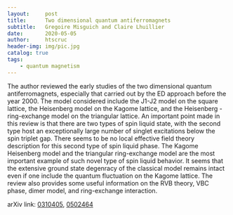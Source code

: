 ```yaml
---
layout:     post
title:      Two dimensional quantum antiferromagnets
subtitle:   Gregoire Misguich and Claire Lhuillier
date:       2020-05-05
author:     htscruc
header-img: img/pic.jpg
catalog: true
tags:
    - quantum magnetism
---
```


The author reviewed the early studies of the two dimensional quantum antiferromagnets, especially that carried out by the ED approach before the year 2000. The model considered include the J1-J2 model on the square lattice, the Heisenberg model on the Kagome lattice, and the Heisenberg - ring-exchange model on the triangular lattice. An important point made in this review is that there are two types of spin liquid state, with the second type host an exceptionally large number of singlet excitations below the spin triplet gap. There seems to be no local effective field theory description for this second type of spin liquid phase. The Kagome Heisenberg model and the triangular ring-exchange model are the most important example of such novel type of spin liquid behavior. It seems that the extensive ground state degenracy of the classical model remains intact even if one include the quantum fluctuation on the Kagome lattice. The review also provides some useful information on the RVB theory, VBC phase, dimer model, and ring-exchange interaction.

arXiv link: [0310405](https://arxiv.org/abs/cond-mat/0310405v2), [0502464](https://arxiv.org/abs/cond-mat/0502464v1)




